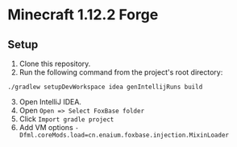 # Minecraft 1.12.2 Forge
## Setup
1. Clone this repository.
2. Run the following command from the project's root directory:
```
./gradlew setupDevWorkspace idea genIntellijRuns build
```
3. Open IntelliJ IDEA.
4. Open `Open => Select FoxBase folder`
5. Click `Import gradle project`
6. Add VM options `-Dfml.coreMods.load=cn.enaium.foxbase.injection.MixinLoader`
